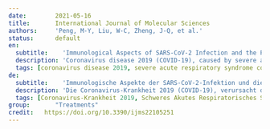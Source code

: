 ```yaml
---
date:        2021-05-16
title:       International Journal of Molecular Sciences
authors:     'Peng, M-Y, Liu, W-C, Zheng, J-Q, et al.'
status:      default
en:
  subtitle:    'Immunological Aspects of SARS-CoV-2 Infection and the Putative Beneficial Role of Vitamin-D'
  description: 'Coronavirus disease 2019 (COVID-19), caused by severe acute respiratory syndrome coronavirus-2 (SARS-CoV-2) is still an ongoing global health crisis. Immediately after the inhalation of SARS-CoV-2 viral particles, alveolar type II epithelial cells harbor and initiate local innate immunity. These particles can infect circulating macrophages, which then present the coronavirus antigens to T cells. Subsequently, the activation and differentiation of various types of T cells, as well as uncontrollable cytokine release (also known as cytokine storms), result in tissue destruction and amplification of the immune response. Vitamin D enhances the innate immunity required for combating COVID-19 by activating toll-like receptor 2. It also enhances antimicrobial peptide synthesis, such as through the promotion of the expression and secretion of cathelicidin and β-defensin; promotes autophagy through autophagosome formation; and increases the synthesis of lysosomal degradation enzymes within macrophages. Regarding adaptive immunity, vitamin D enhances CD4+ T cells, suppresses T helper 17 cells, and promotes the production of virus-specific antibodies by activating T cell-dependent B cells. Moreover, vitamin D attenuates the release of pro-inflammatory cytokines by CD4+ T cells through nuclear factor κB signaling, thereby inhibiting the development of a cytokine storm. SARS-CoV-2 enters cells after its spike proteins are bound to angiotensin-converting enzyme 2 (ACE2) receptors. Vitamin D increases the bioavailability and expression of ACE2, which may be responsible for trapping and inactivating the virus. Activation of the renin-angiotensin-aldosterone system (RAS) is responsible for tissue destruction, inflammation, and organ failure related to SARS-CoV-2. Vitamin D inhibits renin expression and serves as a negative RAS regulator. In conclusion, vitamin D defends the body against SARS-CoV-2 through a novel complex mechanism that operates through interactions between the activation of both innate and adaptive immunity, ACE2 expression, and inhibition of the RAS system. Multiple observation studies have shown that serum concentrations of 25 hydroxyvitamin D are inversely correlated with the incidence or severity of COVID-19. The evidence gathered thus far, generally meets Hill’s causality criteria in a biological system, although experimental verification is not sufficient. We speculated that adequate vitamin D supplementation may be essential for mitigating the progression and severity of COVID-19. Future studies are warranted to determine the dosage and effectiveness of vitamin D supplementation among different populations of individuals with COVID-19.'
  tags: [coronavirus disease 2019, severe acute respiratory syndrome coronavirus 2, vitamin D, adaptive immunity, innate immunity, angiotensin-converting enzyme 2, renin–angiotensin–aldosterone system]
de: 
  subtitle:    'Immunologische Aspekte der SARS-CoV-2-Infektion und die vermutete positive Rolle von Vitamin D'
  description: 'Die Coronavirus-Krankheit 2019 (COVID-19), verursacht durch das schwere akute respiratorische Syndrom Coronavirus-2 (SARS-CoV-2), ist nach wie vor eine globale Gesundheitskrise. Unmittelbar nach dem Einatmen von SARS-CoV-2-Viruspartikeln beherbergen Epithelzellen des alveolären Typs II lokale angeborene Immunität und initiieren diese. Diese Partikel können zirkulierende Makrophagen infizieren, die dann die Coronavirus-Antigene den T-Zellen präsentieren. In der Folge führen die Aktivierung und Differenzierung verschiedener Arten von T-Zellen sowie die unkontrollierte Freisetzung von Zytokinen (auch als Zytokinstürme bezeichnet) zur Zerstörung von Gewebe und zur Verstärkung der Immunreaktion. Vitamin D stärkt die angeborene Immunität, die zur Bekämpfung von COVID-19 erforderlich ist, indem es den Toll-like-Rezeptor 2 aktiviert. Es steigert auch die antimikrobielle Peptidsynthese, z. B. durch die Förderung der Expression und Sekretion von Cathelicidin und β-Defensin; es fördert die Autophagie durch die Bildung von Autophagosomen und steigert die Synthese von lysosomalen Abbauenzymen in Makrophagen. Was die adaptive Immunität betrifft, so verstärkt Vitamin D die CD4+ T-Zellen, unterdrückt die T-Helferzellen und fördert die Produktion von virusspezifischen Antikörpern durch die Aktivierung von T-Zell-abhängigen B-Zellen. Darüber hinaus dämpft Vitamin D die Freisetzung proinflammatorischer Zytokine durch CD4+ T-Zellen über den Nuklearfaktor κB und verhindert so die Entwicklung eines Zytokinsturms. SARS-CoV-2 dringt in Zellen ein, nachdem seine Spike-Proteine an Angiotensin-Converting-Enzyme-2 (ACE2)-Rezeptoren gebunden sind. Vitamin D erhöht die Bioverfügbarkeit und Expression von ACE2, das möglicherweise für das Abfangen und Inaktivieren des Virus verantwortlich ist. Die Aktivierung des Renin-Angiotensin-Aldosteron-Systems (RAS) ist für die Gewebezerstörung, die Entzündung und das Organversagen im Zusammenhang mit SARS-CoV-2 verantwortlich. Vitamin D hemmt die Renin-Expression und dient als negativer RAS-Regulator. Zusammenfassend lässt sich sagen, dass Vitamin D den Körper durch einen neuartigen komplexen Mechanismus gegen SARS-CoV-2 schützt, der durch Wechselwirkungen zwischen der Aktivierung der angeborenen und der adaptiven Immunität, der ACE2-Expression und der Hemmung des RAS-Systems funktioniert. Mehrere Beobachtungsstudien haben gezeigt, dass die Serumkonzentration von 25-Hydroxyvitamin D umgekehrt mit dem Auftreten oder dem Schweregrad von COVID-19 korreliert ist. Die bisher gesammelten Beweise erfüllen im Allgemeinen die Hill’schen Kausalitätskriterien in einem biologischen System, obwohl die experimentelle Überprüfung nicht ausreichend ist. Wir vermuten, dass eine angemessene Vitamin-D-Supplementierung für die Milderung des Fortschreitens und des Schweregrads von COVID-19 von wesentlicher Bedeutung sein könnte. Künftige Studien sind erforderlich, um die Dosierung und Wirksamkeit einer Vitamin-D-Supplementierung in verschiedenen Populationen von Personen mit COVID-19 zu bestimmen.'
  tags: [Coronavirus-Krankheit 2019, Schweres Akutes Respiratorisches Syndrom Coronavirus 2, Vitamin D, adaptive Immunität, angeborene Immunität, Angiotensin konvertierendes Enzym 2 (ACE2), Renin-Angiotensin-Aldosteron-System]
group:       "Treatments"
credit:   https://doi.org/10.3390/ijms22105251
---
```

